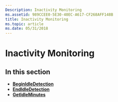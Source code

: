 ```yaml
---
Description: Inactivity Monitoring
ms.assetid: 989CCEE0-5E30-40EC-A617-CF268AFF148B
title: Inactivity Monitoring
ms.topic: article
ms.date: 05/31/2018
---
```


# Inactivity Monitoring

## In this section

-   [**BeginIdleDetection**](beginidledetection.md)
-   [**EndIdleDetection**](endidledetection.md)
-   [**GetIdleMinutes**](getidleminutes.md)

 

 



